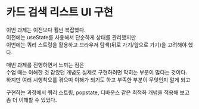 # 카드 검색 리스트 UI 구현

이번 과제는 이전보다 훨씬 복잡했다.  
이전에는 useState를 사용해서 단순하게 상태를 관리했지만  
이번에는 쿼리 스트링을 활용하고 브라우저 탐색(뒤로 가기/앞으로 가기)을 고려해야 했다.

매번 과제를 진행하면서 느끼는 점은  
수업 때는 이해한 것 같았던 개념도 실제로 구현하려면 막히는 부분이 많다는 것이다.  
하지만 여러 시행착오를 겪으며 이해가 되기도 하고 부족한 부분이 무엇인지 알게 되고

구현하는 과정에서 쿼리 스트링, popstate, 디바운스 같은 최적화 개념을 적용해 보고 좀 더 이해할 수 있었다.
